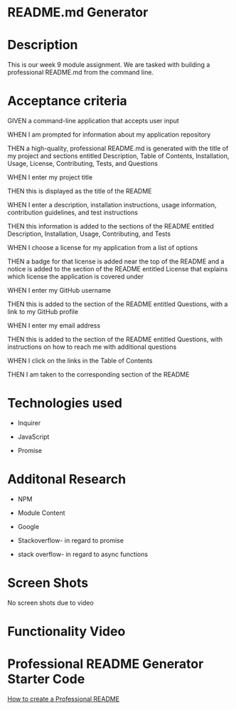 # README.md Generator

# Description

This is our week 9 module assignment. We are tasked with building a professional README.md from the command line.

# Acceptance criteria

GIVEN a command-line application that accepts user input

WHEN I am prompted for information about my application repository

THEN a high-quality, professional README.md is generated with the title of my project and sections entitled Description, Table of Contents, Installation, Usage, License, Contributing, Tests, and Questions

WHEN I enter my project title

THEN this is displayed as the title of the README

WHEN I enter a description, installation instructions, usage information, contribution guidelines, and test instructions

THEN this information is added to the sections of the README entitled Description, Installation, Usage, Contributing, and Tests

WHEN I choose a license for my application from a list of options

THEN a badge for that license is added near the top of the README and a notice is added to the section of the 
README entitled License that explains which license the application is covered under

WHEN I enter my GitHub username

THEN this is added to the section of the README entitled Questions, with a link to my GitHub profile

WHEN I enter my email address

THEN this is added to the section of the README entitled Questions, with instructions on how to reach me with additional questions

WHEN I click on the links in the Table of Contents

THEN I am taken to the corresponding section of the README

# Technologies used
* Inquirer

* JavaScript

* Promise

# Additonal Research
* NPM

* Module Content

* Google

* Stackoverflow- in regard to promise 

* stack overflow- in regard to async functions

# Screen Shots
No screen shots due to video

# Functionality Video



# Professional README Generator Starter Code
[How to create a Professional README](https://coding-boot-camp.github.io/full-stack/github/professional-readme-guide)

# 